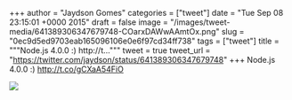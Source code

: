 
+++
author = "Jaydson Gomes"
categories = ["tweet"]
date = "Tue Sep 08 23:15:01 +0000 2015"
draft = false
image = "/images/tweet-media/641389306347679748-COarxDAWwAAmtOx.png"
slug = "0ec9d5ed9703eab165096106e0e6f97cd34ff738"
tags = ["tweet"]
title = """Node.js 4.0.0 :) http://t..."""
tweet = true
tweet_url = "https://twitter.com/jaydson/status/641389306347679748"
+++
Node.js 4.0.0 :) http://t.co/gCXaA54FiO

![](/images/tweet-media/641389306347679748-COarxDAWwAAmtOx.png)